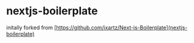 # nextjs-boilerplate

initally forked from [https://github.com/ixartz/Next-js-Boilerplate](nextjs-boilerplate)